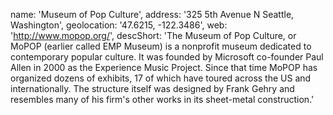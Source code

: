 name: 'Museum of Pop Culture',
address: '325 5th Avenue N Seattle, Washington',
geolocation: '47.6215, -122.3486',
web: 'http://www.mopop.org/',
descShort: 'The Museum of Pop Culture, or MoPOP (earlier called EMP Museum) is a nonprofit museum dedicated to contemporary popular culture. It was founded by Microsoft co-founder Paul Allen in 2000 as the Experience Music Project. Since that time MoPOP has organized dozens of exhibits, 17 of which have toured across the US and internationally. The structure itself was designed by Frank Gehry and resembles many of his firm's other works in its sheet-metal construction.'

